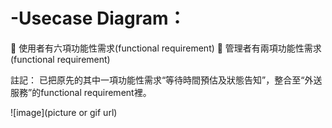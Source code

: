 # -Usecase Diagram：
	使用者有六項功能性需求(functional requirement)
	管理者有兩項功能性需求(functional requirement)

註記：
已把原先的其中一項功能性需求“等待時間預估及狀態告知”，整合至“外送服務”的functional requirement裡。

![image](picture or gif url)
